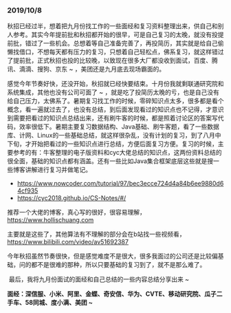 ### 2019/10/8	

​	秋招已经过半，想着把九月份找工作的一些面经和复习资料整理出来，供自己和别人参考。其实今年提前批和秋招都开始的很早，可是自己复习的太晚，就没有投提前批，错过了一些机会。总想着等自己准备完善了，再投简历，其实就是给自己偷懒找借口，不想每天都有压力的复习，只想着自己轻松点，佛系复习，就这样错过了提前批，正式秋招也投的比较晚，以致现在很多大厂都没收到面试，百度、腾讯、滴滴、搜狗、京东 ~ ，美团还是九月底去现场霸面的。

​	感觉今年节奏好快，还没开始，秋招就已经快要结束。十月份我就剩联通研究院和系统集成，其他也没有公司可面了 ~ ，就是吃了投简历太晚的亏，也是自己没有给自己压力，太佛系了。暑期复习找工作的时候，零碎知识点太多，很多都是看个概念，看一遍就过去了，也没有总结，到后面发现看过的知识点也不记得，才意识到需要把看过的知识点总结出来，还有刷牛客的时候，都是照着讨论区的答案写代码，效率很低下。暑期主要复习数据结构、Java基础、刷牛客题，看了一些数据库、计网、Linux的一些基础总结，就这样很杂乱，没有计划的复习，到了八月中下旬，才开始把看过的一些知识点进行总结，方便后面复习方便。复习的时候，主要参考的有：牛客整理的电子版资料和cyc大佬总结的知识点，这两份资料总结的很全面，基础的知识点都有涵盖。还有一些比如Java集合框架底层这些就是搜一些博客讲解进行复习并做笔记。

- <https://www.nowcoder.com/tutorial/97/bec3ecce724d4a84b6ee9880d64cf935> 
- <https://cyc2018.github.io/CS-Notes/#/> 

推荐一个大佬的博客，真心写的很好，很容易理解，https://www.hollischuang.com

主要就是这些了，其他算法有不理解的部分会在b站找一些视频看，https://www.bilibili.com/video/av51692387

​	今年秋招虽然节奏很快，但是感觉难度不是很大，很多我面过的公司还是比较偏基础，问的都不是很难的那种，所以只要基础的复习到了，就不是那么难了。

​	最后，我将九月份面试的面经和自己总结的一些内容总结分享出来 ~ 

**面经：深信服、小米、阿里、金蝶、奇安信、华为、CVTE、移动研究院、瓜子二手车、58同城、度小满、美团 ~** 